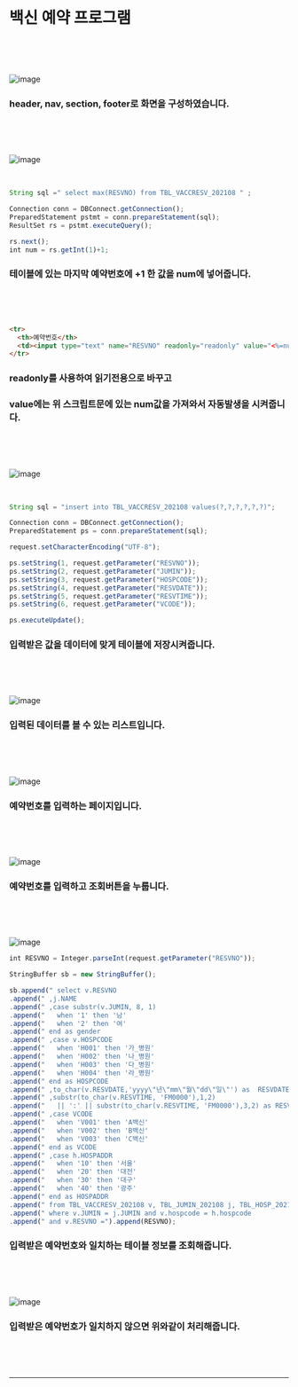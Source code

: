 <br>

백신 예약 프로그램
<br><br>
=

<br>

![image](https://user-images.githubusercontent.com/104752202/201843405-84f42f2d-c130-4271-a49f-05cbb1d81a9d.png)

### header, nav, section, footer로 화면을 구성하였습니다.

<br><br><br>

![image](https://user-images.githubusercontent.com/104752202/201843465-9f168484-97fd-4764-9daa-1ce3dd3cc1f1.png)

<br>

```javascript
String sql =" select max(RESVNO) from TBL_VACCRESV_202108 " ;

Connection conn = DBConnect.getConnection();
PreparedStatement pstmt = conn.prepareStatement(sql);
ResultSet rs = pstmt.executeQuery();

rs.next();
int num = rs.getInt(1)+1;
```

### 테이블에 있는 마지막 예약번호에 +1 한 값을 num에 넣어줍니다.

<br><br><br>

```html
<tr>
  <th>예약번호</th>
  <td><input type="text" name="RESVNO" readonly="readonly" value="<%=num%>"> 예)20210011</td>
</tr>
```
### readonly를 사용하여 읽기전용으로 바꾸고   
### value에는 위 스크립트문에 있는 num값을 가져와서 자동발생을 시켜줍니다.

<br><br><br>

![image](https://user-images.githubusercontent.com/104752202/201843540-f581f8ef-6d04-4dd9-9f7b-29a2e77a345f.png)

<br>

```javascript
String sql = "insert into TBL_VACCRESV_202108 values(?,?,?,?,?,?)";

Connection conn = DBConnect.getConnection();
PreparedStatement ps = conn.prepareStatement(sql);

request.setCharacterEncoding("UTF-8");

ps.setString(1, request.getParameter("RESVNO"));
ps.setString(2, request.getParameter("JUMIN"));
ps.setString(3, request.getParameter("HOSPCODE"));
ps.setString(4, request.getParameter("RESVDATE"));
ps.setString(5, request.getParameter("RESVTIME"));
ps.setString(6, request.getParameter("VCODE"));

ps.executeUpdate();
```

### 입력받은 값을 데이터에 맞게 테이블에 저장시켜줍니다.

<br><br><br>

![image](https://user-images.githubusercontent.com/104752202/201843629-c8d0aab8-5ee1-46e8-ba23-75aa8a400778.png)

### 입력된 데이터를 볼 수 있는 리스트입니다.

<br><br><br>

![image](https://user-images.githubusercontent.com/104752202/201843713-d0d0475f-ff61-47b7-98f9-a455c091e788.png)

### 예약번호를 입력하는 페이지입니다.

<br><br><br>

![image](https://user-images.githubusercontent.com/104752202/201843784-fb4f4f49-20fe-4c5b-ae58-c0dc91ff7537.png)

### 예약번호를 입력하고 조회버튼을 누룹니다.

<br><br><br>

![image](https://user-images.githubusercontent.com/104752202/201843858-ea53b62b-af50-4deb-81b4-4e2c173d50d2.png)

```javascript
int RESVNO = Integer.parseInt(request.getParameter("RESVNO"));

StringBuffer sb = new StringBuffer();

sb.append(" select v.RESVNO                                                                 ")
.append(" ,j.NAME                                                                       ")
.append(" ,case substr(v.JUMIN, 8, 1)                                                   ")
.append(" 	when '1' then '남'                                                          ")
.append(" 	when '2' then '여'                                                          ")
.append(" end as gender                                                                 ")
.append(" ,case v.HOSPCODE                                                              ")
.append(" 	when 'H001' then '가_병원'                                                    ")
.append(" 	when 'H002' then '나_병원'                                                    ")
.append(" 	when 'H003' then '다_병원'                                                    ")
.append(" 	when 'H004' then '라_병원'                                                    ")
.append(" end as HOSPCODE                                                               ")
.append(" ,to_char(v.RESVDATE,'yyyy\"년\"mm\"월\"dd\"일\"') as  RESVDATE                  ")
.append(" ,substr(to_char(v.RESVTIME, 'FM0000'),1,2)                                      ")
.append(" 	|| ':' || substr(to_char(v.RESVTIME, 'FM0000'),3,2) as RESVTIME               ")
.append(" ,case VCODE                                                                     ")
.append(" 	when 'V001' then 'A백신'                                                      ")
.append(" 	when 'V002' then 'B백신'                                                      ")
.append(" 	when 'V003' then 'C백신'                                                      ")
.append(" end as VCODE                                                                    ")
.append(" ,case h.HOSPADDR                                                                ")
.append(" 	when '10' then '서울'                                                         ")
.append(" 	when '20' then '대전'                                                         ")
.append(" 	when '30' then '대구'                                                         ")
.append(" 	when '40' then '광주'                                                         ")
.append(" end as HOSPADDR                                                                 ")
.append(" from TBL_VACCRESV_202108 v, TBL_JUMIN_202108 j, TBL_HOSP_202108 h               ")
.append(" where v.JUMIN = j.JUMIN and v.hospcode = h.hospcode                             ")
.append(" and v.RESVNO =").append(RESVNO);
```

### 입력받은 예약번호와 일치하는 테이블 정보를 조회해줍니다.

<br><br><br>

![image](https://user-images.githubusercontent.com/104752202/201843907-c023f82c-0e95-4adc-9f1b-f3105ebcc9d5.png)

### 입력받은 예약번호가 일치하지 않으면 위와같이 처리해줍니다.

<br><br><br>

- - -
